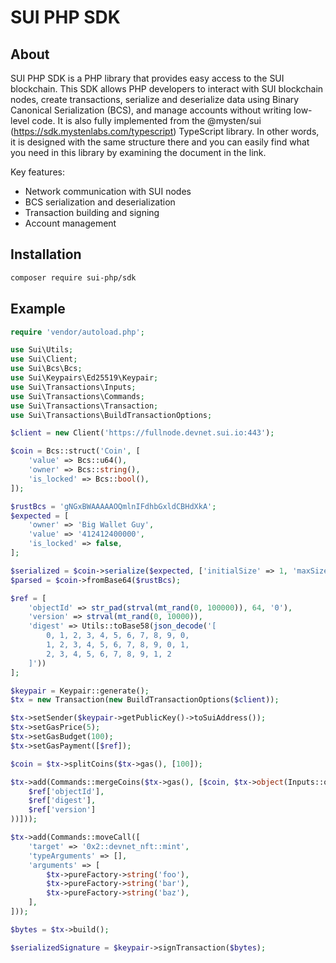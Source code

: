 # SUI PHP SDK

## About

SUI PHP SDK is a PHP library that provides easy access to the SUI blockchain. This SDK allows PHP developers to interact with SUI blockchain nodes, create transactions, serialize and deserialize data using Binary Canonical Serialization (BCS), and manage accounts without writing low-level code. It is also fully implemented from the @mysten/sui (https://sdk.mystenlabs.com/typescript) TypeScript library. In other words, it is designed with the same structure there and you can easily find what you need in this library by examining the document in the link.

Key features:

- Network communication with SUI nodes
- BCS serialization and deserialization
- Transaction building and signing
- Account management

## Installation

```bash
composer require sui-php/sdk
```

## Example

```php
require 'vendor/autoload.php';

use Sui\Utils;
use Sui\Client;
use Sui\Bcs\Bcs;
use Sui\Keypairs\Ed25519\Keypair;
use Sui\Transactions\Inputs;
use Sui\Transactions\Commands;
use Sui\Transactions\Transaction;
use Sui\Transactions\BuildTransactionOptions;

$client = new Client('https://fullnode.devnet.sui.io:443');

$coin = Bcs::struct('Coin', [
    'value' => Bcs::u64(),
    'owner' => Bcs::string(),
    'is_locked' => Bcs::bool(),
]);

$rustBcs = 'gNGxBWAAAAAOQmlnIFdhbGxldCBHdXkA';
$expected = [
    'owner' => 'Big Wallet Guy',
    'value' => '412412400000',
    'is_locked' => false,
];

$serialized = $coin->serialize($expected, ['initialSize' => 1, 'maxSize' => 1024]);
$parsed = $coin->fromBase64($rustBcs);

$ref = [
    'objectId' => str_pad(strval(mt_rand(0, 100000)), 64, '0'),
    'version' => strval(mt_rand(0, 10000)),
    'digest' => Utils::toBase58(json_decode('[
        0, 1, 2, 3, 4, 5, 6, 7, 8, 9, 0,
        1, 2, 3, 4, 5, 6, 7, 8, 9, 0, 1,
        2, 3, 4, 5, 6, 7, 8, 9, 1, 2
    ]'))
];

$keypair = Keypair::generate();
$tx = new Transaction(new BuildTransactionOptions($client));

$tx->setSender($keypair->getPublicKey()->toSuiAddress());
$tx->setGasPrice(5);
$tx->setGasBudget(100);
$tx->setGasPayment([$ref]);

$coin = $tx->splitCoins($tx->gas(), [100]);

$tx->add(Commands::mergeCoins($tx->gas(), [$coin, $tx->object(Inputs::objectRef(
    $ref['objectId'],
    $ref['digest'],
    $ref['version']
))]));

$tx->add(Commands::moveCall([
    'target' => '0x2::devnet_nft::mint',
    'typeArguments' => [],
    'arguments' => [
        $tx->pureFactory->string('foo'),
        $tx->pureFactory->string('bar'),
        $tx->pureFactory->string('baz'),
    ],
]));

$bytes = $tx->build();

$serializedSignature = $keypair->signTransaction($bytes);
```
